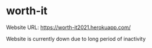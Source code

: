 # worth-it

Website URL: https://worth-it2021.herokuapp.com/



Website is currently down due to long period of inactivity
